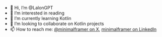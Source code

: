 - 👋 Hi, I’m @LalonGPT
- 👀 I’m interested in reading
- 🌱 I’m currently learning Kotlin
- 💞️ I’m looking to collaborate on Kotlin projects
- 📫 How to reach me: [@minimalframer on X](https://twitter.com/minimalframer), [minimalframer on LinkedIn](https://www.linkedin.com/in/minimalframer)

<!---
LalonGPT/LalonGPT is a ✨ special ✨ repository because its `README.md` (this file) appears on your GitHub profile.
You can click the Preview link to take a look at your changes.
--->
